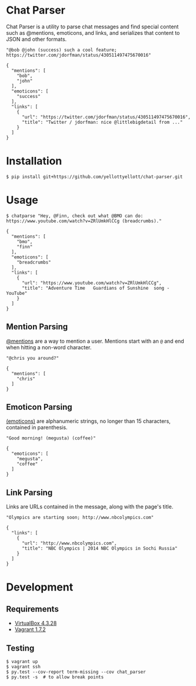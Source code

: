 Chat Parser
====
Chat Parser is a utility to parse chat messages and find special content such
as @mentions, emoticons, and links, and serializes that content to JSON and
other formats.

    "@bob @john (success) such a cool feature; https://twitter.com/jdorfman/status/430511497475670016"

    {
      "mentions": [
        "bob",
        "john"
      ],
      "emoticons": [
        "success"
      ],
      "links": [
        {
          "url": "https://twitter.com/jdorfman/status/430511497475670016",
          "title": "Twitter / jdorfman: nice @littlebigdetail from ..."
        }
      ]
    }


Installation
====

    $ pip install git+https://github.com/yellottyellott/chat-parser.git


Usage
====

    $ chatparse "Hey, @Finn, check out what @BMO can do: https://www.youtube.com/watch?v=ZRlUmkHlCCg (breadcrumbs)."

    {
      "mentions": [
        "bmo",
        "finn"
      ],
      "emoticons": [
        "breadcrumbs"
      ],
      "links": [
        {
          "url": "https://www.youtube.com/watch?v=ZRlUmkHlCCg",
          "title": "Adventure Time   Guardians of Sunshine  song - YouTube"
        }
      ]
    }


Mention Parsing
----
[@mentions][1] are a way to mention a user. Mentions start with an `@` and end
when hitting a non-word character.


    "@chris you around?"

    {
      "mentions": [
        "chris"
      ]
    }


Emoticon Parsing
----
[(emoticons)][2] are alphanumeric strings, no longer than 15 characters,
contained in parenthesis.

    "Good morning! (megusta) (coffee)"

    {
      "emoticons": [
        "megusta",
        "coffee"
      ]
    }


Link Parsing
----
Links are URLs contained in the message, along with the page's title.

    "Olympics are starting soon; http://www.nbcolympics.com"

    {
      "links": [
        {
          "url": "http://www.nbcolympics.com",
          "title": "NBC Olympics | 2014 NBC Olympics in Sochi Russia"
        }
      ]
    }


Development
====

Requirements
----
* [VirtualBox 4.3.28][3]
* [Vagrant 1.7.2][4]


Testing
----

    $ vagrant up
    $ vagrant ssh
    $ py.test --cov-report term-missing --cov chat_parser
    $ py.test -s  # to allow break points

[1]: https://help.hipchat.com/knowledgebase/articles/64429-how-do-mentions-work "HipChat mentions documentatiion"
[2]: https://www.hipchat.com/emoticons "HipChat emoticons documentation"
[3]: https://www.virtualbox.org/ "VirtualBox"
[4]: https://www.vagrantup.com/ "Vagrant"
